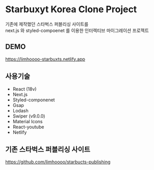 # Starbuxyt Korea Clone Project

기존에 제작했던 스타벅스 퍼블리싱 사이트를<br>
next.js 와 styled-compoenet 를 이용한 인터렉티브 마이그레이션 프로젝트

## DEMO

https://limhoooo-starbuxts.netlify.app<br/>

## 사용기술

- React (18v) <br>
- Next.js
- Styled-componenet<br>
- Gsap<br>
- Lodash<br>
- Swiper (v9.0.0)
- Material Icons<br>
- React-youtube<br>
- Netlify <br>

## 기존 스타벅스 퍼블리싱 사이트

https://github.com/limhoooo/starbucts-publishing
